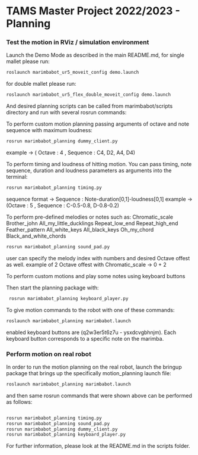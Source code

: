 # TAMS Master Project 2022/2023 - Planning

### Test the motion in RViz / simulation environment
Launch the Demo Mode as described in the main README.md, for single mallet please run: 

```bash
roslaunch marimbabot_ur5_moveit_config demo.launch
```
for double mallet please run:
```bash
roslaunch marimbabot_ur5_flex_double_moveit_config demo.launch
```

And desired planning scripts can be called from marimbabot/scripts directory and run with several rosrun commands:

To perform custom motion planning passing arguments of octave and note sequence with maximum loudness:
```bash
rosrun marimbabot_planning dummy_client.py
```
example -> ( Octave : 4 , Sequence : C4, D2, A4, D4)


To perform timing and loudness of hitting motion. You can pass timing, note sequence, duration and loudness parameters as arguments into the terminal:
```bash
rosrun marimbabot_planning timing.py
```
sequence format -> Sequence : Note-duration[0,1]-loudness[0,1]
example -> (Octave : 5 , Sequence : C-0.5-0.8, D-0.8-0.2)


To perform pre-defined melodies or notes such as: 
Chromatic_scale
Brother_john
All_my_little_ducklings
Repeat_low_end
Repeat_high_end
Feather_pattern
All_white_keys
All_black_keys
Oh_my_chord
Black_and_white_chords
```bash
rosrun marimbabot_planning sound_pad.py
```
user can specify the melody index with numbers and desired Octave offest as well.
example of 2 Octave offest with Chromatic_scale -> 0 + 2


To perform custom motions and play some notes using keyboard buttons 


 Then start the planning package with:

```bash
 rosrun marimbabot_planning keyboard_player.py
```


To give motion commands to the robot with one of these commands:

```bash
roslaunch marimbabot_planning marimbabot.launch
```
enabled keyboard buttons are (q2w3er5t6z7u -  ysxdcvgbhnjm). Each keyboard button corresponds to a specific note on the marimba.

### Perform motion on real robot

In order to run the motion planning on the real robot, launch the bringup package that brings up the specifically motion_planning launch file:

```bash
roslaunch marimbabot_planning marimbabot.launch
```
and then same rosrun commands that were shown above can be performed as follows:

```bash

rosrun marimbabot_planning timing.py
rosrun marimbabot_planning sound_pad.py
rosrun marimbabot_planning dummy_client.py
rosrun marimbabot_planning keyboard_player.py

```

For further information, please look at the README.md in the scripts folder.